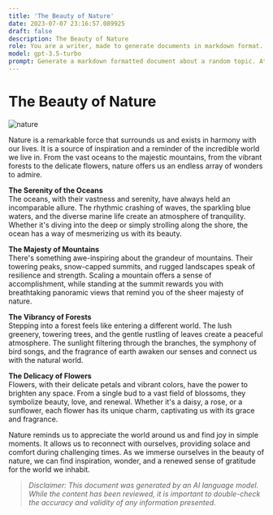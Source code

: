 ```yaml
---
title: 'The Beauty of Nature'
date: 2023-07-07 23:16:57.089925
draft: false
description: The Beauty of Nature
role: You are a writer, made to generate documents in markdown format. It is very important that all of the documents you generate are in valid markdown format.
model: gpt-3.5-turbo
prompt: Generate a markdown formatted document about a random topic. At the bottom, include a disclaimer explaining that the document was generated by you. The first line of the document should be the title. Make sure that the entire document is in proper markdown format, using a mix of various tags to make the document visually appealing.
---
```


# The Beauty of Nature

![nature](https://www.example.com/nature.jpg)

Nature is a remarkable force that surrounds us and exists in harmony with our lives. It is a source of inspiration and a reminder of the incredible world we live in. From the vast oceans to the majestic mountains, from the vibrant forests to the delicate flowers, nature offers us an endless array of wonders to admire.

**The Serenity of the Oceans**  
The oceans, with their vastness and serenity, have always held an incomparable allure. The rhythmic crashing of waves, the sparkling blue waters, and the diverse marine life create an atmosphere of tranquility. Whether it's diving into the deep or simply strolling along the shore, the ocean has a way of mesmerizing us with its beauty.

**The Majesty of Mountains**  
There's something awe-inspiring about the grandeur of mountains. Their towering peaks, snow-capped summits, and rugged landscapes speak of resilience and strength. Scaling a mountain offers a sense of accomplishment, while standing at the summit rewards you with breathtaking panoramic views that remind you of the sheer majesty of nature.

**The Vibrancy of Forests**  
Stepping into a forest feels like entering a different world. The lush greenery, towering trees, and the gentle rustling of leaves create a peaceful atmosphere. The sunlight filtering through the branches, the symphony of bird songs, and the fragrance of earth awaken our senses and connect us with the natural world.

**The Delicacy of Flowers**  
Flowers, with their delicate petals and vibrant colors, have the power to brighten any space. From a single bud to a vast field of blossoms, they symbolize beauty, love, and renewal. Whether it's a daisy, a rose, or a sunflower, each flower has its unique charm, captivating us with its grace and fragrance.

Nature reminds us to appreciate the world around us and find joy in simple moments. It allows us to reconnect with ourselves, providing solace and comfort during challenging times. As we immerse ourselves in the beauty of nature, we can find inspiration, wonder, and a renewed sense of gratitude for the world we inhabit.

> *Disclaimer: This document was generated by an AI language model. While the content has been reviewed, it is important to double-check the accuracy and validity of any information presented.*